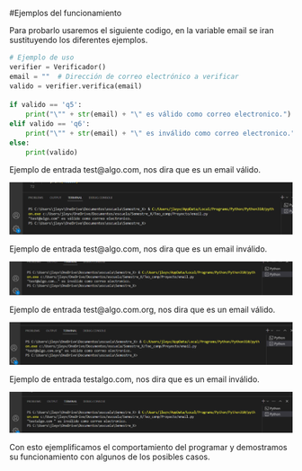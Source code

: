 #Ejemplos del funcionamiento
<div class=text-justify>
    Para probarlo usaremos el siguiente codigo, en la variable email se iran sustituyendo los diferentes ejemplos.
</div>

``` python
# Ejemplo de uso
verifier = Verificador()
email = ""  # Dirección de correo electrónico a verificar
valido = verifier.verifica(email)

if valido == 'q5':
    print("\"" + str(email) + "\" es válido como correo electronico.")
elif valido == 'q6':
    print("\"" + str(email) + "\" es inválido como correo electronico.")
else:
    print(valido)
```

<div class=text-justify>
    Ejemplo de entrada test@algo.com, nos dira que es un email válido.
</div>

![entrada test@algo.com](img/ejemplo_1.png)

<div class=text-justify>
    Ejemplo de entrada test@algo.com, nos dira que es un email inválido.
</div>

![entrada test@algo.com..](img/ejemplo_2.png)

<div class=text-justify>
    Ejemplo de entrada test@algo.com.org, nos dira que es un email válido.
</div>

![entrada test@algo.com.org](img/ejemplo_3.png)


<div class=text-justify>
    Ejemplo de entrada testalgo.com, nos dira que es un email inválido.
</div>

![entrada testalgo.com](img/ejemplo_4.png)

<div class=text-justify>
   Con esto ejemplificamos el comportamiento del programar y demostramos su funcionamiento con algunos de los posibles casos.
</div>

